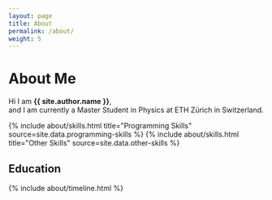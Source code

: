 ```yaml
---
layout: page
title: About
permalink: /about/
weight: 5
---
```


# **About Me**

Hi I am **{{ site.author.name }}**,<br>
and I am currently a Master Student in Physics at ETH Zürich in Switzerland.

<div class="row">
{% include about/skills.html title="Programming Skills" source=site.data.programming-skills %}
{% include about/skills.html title="Other Skills" source=site.data.other-skills %}
</div>

## Education

<div class="row">
{% include about/timeline.html %}
</div>
